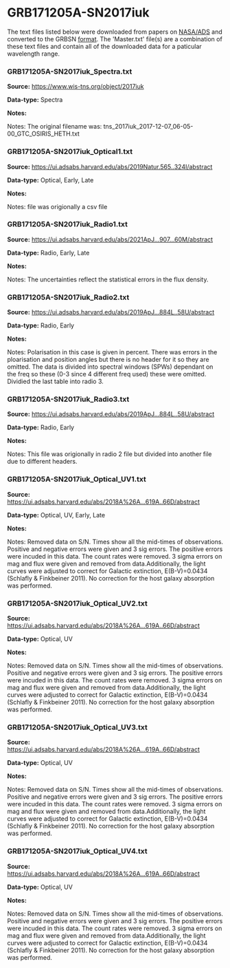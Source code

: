 # GRB171205A-SN2017iuk


The text files listed below were downloaded from papers on [NASA/ADS](https://ui.adsabs.harvard.edu) and converted to the GRBSN [format](https://github.com/GabrielF98/GRBSNWebtool/tree/master/Webtool/static/SourceData). The 'Master.txt' file(s) are a combination of these text files and contain all of the downloaded data for a paticular wavelength range.

### GRB171205A-SN2017iuk_Spectra.txt


**Source:** https://www.wis-tns.org/object/2017iuk

**Data-type:** Spectra

**Notes:**

Notes: The original filename was: tns_2017iuk_2017-12-07_06-05-00_GTC_OSIRIS_HETH.txt

### GRB171205A-SN2017iuk_Optical1.txt


**Source:** https://ui.adsabs.harvard.edu/abs/2019Natur.565..324I/abstract

**Data-type:** Optical, Early, Late

**Notes:**

Notes: file was origionally a csv file

### GRB171205A-SN2017iuk_Radio1.txt


**Source:** https://ui.adsabs.harvard.edu/abs/2021ApJ...907...60M/abstract

**Data-type:** Radio, Early, Late

**Notes:**

Notes: The uncertainties reflect the statistical errors in the flux density.

### GRB171205A-SN2017iuk_Radio2.txt


**Source:** https://ui.adsabs.harvard.edu/abs/2019ApJ...884L..58U/abstract

**Data-type:** Radio, Early

**Notes:**

Notes: Polarisation in this case is given in percent. There was errors in the ploarisation and position angles but there is no header for it so they are omitted. The data is divided into spectral windows (SPWs) dependant on the freq so these (0-3 since 4 different freq used) these were omitted. Dividied the last table into radio 3.

### GRB171205A-SN2017iuk_Radio3.txt


**Source:** https://ui.adsabs.harvard.edu/abs/2019ApJ...884L..58U/abstract

**Data-type:** Radio, Early

**Notes:**

Notes: This file was origionally in radio 2 file but divided into another file due to different headers.

### GRB171205A-SN2017iuk_Optical_UV1.txt


**Source:** https://ui.adsabs.harvard.edu/abs/2018A%26A...619A..66D/abstract

**Data-type:** Optical, UV, Early, Late

**Notes:**

Notes: Removed data on S/N. Times show all the mid-times of observations. Positive and negative errors were given and 3 sig errors. The positive errors were incuded in this data. The count rates were removed. 3 sigma errors on mag and flux were given and removed from data.Additionally, the light curves were adjusted to correct for Galactic extinction, E(B-V)=0.0434 (Schlafly & Finkbeiner 2011). No correction for the host galaxy absorption was performed.

### GRB171205A-SN2017iuk_Optical_UV2.txt


**Source:** https://ui.adsabs.harvard.edu/abs/2018A%26A...619A..66D/abstract

**Data-type:** Optical, UV

**Notes:**

Notes: Removed data on S/N. Times show all the mid-times of observations. Positive and negative errors were given and 3 sig errors. The positive errors were incuded in this data. The count rates were removed. 3 sigma errors on mag and flux were given and removed from data.Additionally, the light curves were adjusted to correct for Galactic extinction, E(B-V)=0.0434 (Schlafly & Finkbeiner 2011). No correction for the host galaxy absorption was performed.

### GRB171205A-SN2017iuk_Optical_UV3.txt


**Source:** https://ui.adsabs.harvard.edu/abs/2018A%26A...619A..66D/abstract

**Data-type:** Optical, UV

**Notes:**

Notes: Removed data on S/N. Times show all the mid-times of observations. Positive and negative errors were given and 3 sig errors. The positive errors were incuded in this data. The count rates were removed. 3 sigma errors on mag and flux were given and removed from data.Additionally, the light curves were adjusted to correct for Galactic extinction, E(B-V)=0.0434 (Schlafly & Finkbeiner 2011). No correction for the host galaxy absorption was performed.

### GRB171205A-SN2017iuk_Optical_UV4.txt


**Source:** https://ui.adsabs.harvard.edu/abs/2018A%26A...619A..66D/abstract

**Data-type:** Optical, UV

**Notes:**

Notes: Removed data on S/N. Times show all the mid-times of observations. Positive and negative errors were given and 3 sig errors. The positive errors were incuded in this data. The count rates were removed. 3 sigma errors on mag and flux were given and removed from data.Additionally, the light curves were adjusted to correct for Galactic extinction, E(B-V)=0.0434 (Schlafly & Finkbeiner 2011). No correction for the host galaxy absorption was performed.





